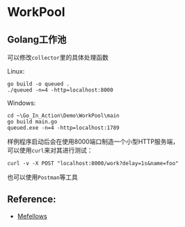 # WorkPool

## Golang工作池  

可以修改`collector`里的具体处理函数  

Linux:

    go build -o queued .
    ./queued -n=4 -http=localhost:8000

Windows:

    cd ~\Go_In_Action\Demo\WorkPool\main
    go build main.go
    queued.exe -n=4 -http=localhost:1789

样例程序启动后会在使用8000端口制造一个小型HTTP服务端，  
可以使用`curl`来对其进行测试：

    curl -v -X POST "localhost:8000/work?delay=1s&name=foo"

也可以使用`Postman`等工具

## Reference:
* [Mefellows](https://github.com/mefellows/golang-worker-example)
